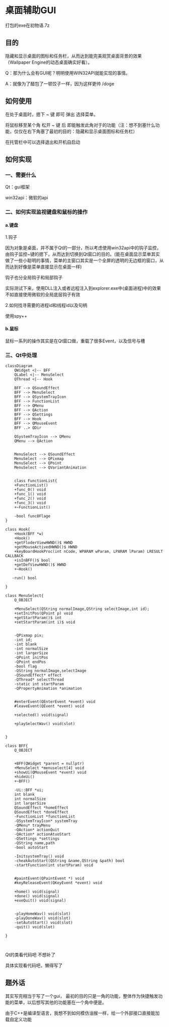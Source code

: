 # 桌面辅助GUI

打包的exe在初物语.7z


 ## 目的

隐藏和显示桌面的图标和任务栏，从而达到能完美观赏桌面背景的效果（Wallpaper Engine的动态桌面确实好看）。



Q：那为什么会有GUI呢？明明使用WIN32API就能实现的事情。

A：就像为了醋包了一顿饺子一样，因为这样更帅 /doge



## 如何使用

在处于桌面时，摁下 ~ 键 即可 弹出 选择菜单。

将鼠标移至某个角 松开 ~ 键 后 即能触发此角对于的功能（注：想不到塞什么功能，仅仅在右下角塞了最初的目的：隐藏和显示桌面图标和任务栏）

在托管栏中可以选择退出和开机自启动



## 如何实现

### 一、需要什么

Qt：gui框架

win32api：微软的api

### 二、如何实现监视键盘和鼠标的操作

#### a.键盘

1.钩子

因为对象是桌面，并不属于Qt的一部分，所以考虑使用win32api中的钩子监控，由钩子监控~键的摁下，从而达到切换到Qt窗口的目的。(能在桌面显示菜单其实做了一些小聪明的事情，菜单的主窗口其实是一个全屏的透明的无边框的窗口，从而达到好像是菜单直接显示在桌面一样)



钩子也分全局钩子和局部钩子

实际测试下来，使用DLL注入或者远程注入到explorer.exe中(桌面进程)中的效果不如直接使用微软的全局底层钩子有效



2.如何找寻需要的进程id和线程id以及句柄

使用spy++



#### b.鼠标

鼠标一系列的操作其实是在Qt窗口做，重载了很多Event，以及信号与槽



###  三、Qt中处理

```mermaid
classDiagram
	QWidget <|-- BFF
	QLabel <|-- MenuSelect
	QThread <|-- Hook
	
	BFF --> QSoundEffect
	BFF --> MenuSelect
	BFF --> QSystemTrayIcon
	BFF --> FunctionList
	BFF --> QMenu
	BFF --> QAction
	BFF --> QSettings
	BFF --> Hook
	BFF --> QMouseEvent
	BFF ..> QDir
	
	QSystemTrayIcon --> QMenu
	QMenu --> QAction
	
	
	MenuSelect --> QSoundEffect
	MenuSelect --> QPixmap
	MenuSelect --> QPoint
	MenuSelect --> QVariantAnimation
	
	
	class FunctionList{
    +FunctionList()
    +func_0() void
    +func_1() void
    +func_2() void
    +func_3() void
    +~FunctionList()

    -bool func0Flage
}

class Hook{
    +Hook(BFF *w)
    +Hook()
    +getFloderViewHWND()$ HWND
    +getMouseActivedHWND()$ HWND 
    +keyBoardHookProc(int nCode, WPARAM wParam, LPARAM lParam) LRESULT CALLBACK 
    +isInBFF()$ bool
    +getDefViewHWND()$ HWND
    +~Hook()

   -run() bool

}

class MenuSelect{
    Q_OBJECT

    +MenuSelect(QString normalImage,QString selectImage,int id);
    +setInitPos(QPoint p) void
    +getStartParam()$ int
    +setStartParam(int i)$ void


    -QPixmap pix;
    -int id;
    -int blank
    -int normalSize
    -int largerSize
    -QPoint initPos
    -QPoint endPos
    -bool flag
    -QString normalImage,selectImage
    -QSoundEffect* effect
    -QThread* selectThread
    -static int startParam
    -QPropertyAnimation *animation


    #enterEvent(QEnterEvent *event) void
    #leaveEvent(QEvent *event) void

    +selected() void(signal)

    +playSelectWav() void(slot)


}

class BFF{
    Q_OBJECT


    +BFF(QWidget *parent = nullptr)
    +MenuSelect *menuselect[4] void
    +showUi(QMouseEvent *event) void
    +hideUi()
    +~BFF()

    -Ui::BFF *ui;
    int blank
    int normalSize
    int largerSize
    QSoundEffect *homeEffect
    QSoundEffect *doneEffect
    -FunctionList *functionList
    -QSystemTrayIcon* systemTray
    -QMenu* trayMenu
    -QAction* actionQuit
    -QAction* actionAtuoStart
    -QSettings *settings
    -QString name,path
    -bool autoStart

    -InitsystemTray() void
    -cheakAutoStart(QString &name,QString &path) bool
    -startFunction(int startParam) void


    #paintEvent(QPaintEvent *) void
    #keyReleaseEvent(QKeyEvent *event) void

    +home() void(signal)
    +done() void(signal)
    +exeQuit() void(signal)


    -playHomeWav() void(slot)
    -playDoneWav() void(slot)
    -setAutoStart() void(slot)
    -quit() void(slot)

}



```

Qt的类看代码吧 不想补了



具体实现看代码吧，懒得写了



## 题外话

其实写完相当于写了一个gui， 最初的目的只是一角的功能，整体作为快捷触发功能的菜单，以后想写其他的功能塞在一个角中便是。

由于C++是编译型语言，我想不到如何模仿油猴一样，给一个外部接口直接能加载自定义功能

